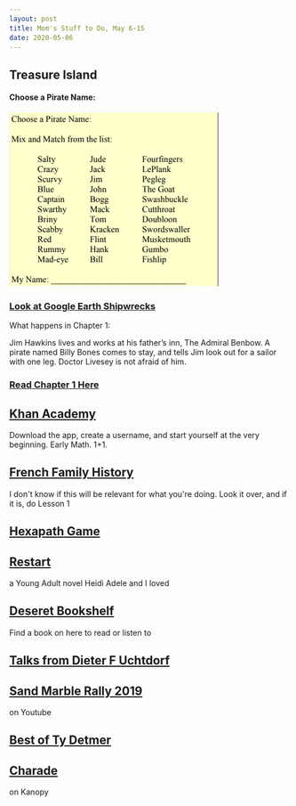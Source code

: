 ```yaml
---
layout: post
title: Mom's Stuff to Do, May 6-15
date: 2020-05-06
---
```

## Treasure Island

#### Choose a Pirate Name:
![pirate name picker](/post-images/pirate-names.jpg)

### [Look at Google Earth Shipwrecks](https://www.livescience.com/60505-mysterious-shipwrecks-on-google-earth.html)

What happens in Chapter 1:

Jim Hawkins lives and works at his
father’s inn, The Admiral Benbow. A
pirate named Billy Bones comes to
stay, and tells Jim look out for a sailor
with one leg. Doctor Livesey is not
afraid of him.

### [Read Chapter 1 Here](http://www.gutenberg.org/files/120/120-h/120-h.htm#link2H_4_0004) 

## [Khan Academy](https://apps.apple.com/us/app/khan-academy/id469863705)
Download the app, create a username, and start yourself at the very beginning. Early Math. 1+1.

## [French Family History](https://cereg.byu.edu/courses/pe/999021071006/secure/lesson1p1.htm)
I don't know if this will be relevant for what you're doing. Look it over, and if it is, do Lesson 1

## [Hexapath Game](https://www.coolmathgames.com/0-hexapath)

## [Restart](https://jeffcolibrary.bibliocommons.com/v2/search?query=restart&searchType=smart&_ga=2.122885451.1371672749.1588726027-1450388058.1588726027)
a Young Adult novel Heidi Adele and I loved

## [Deseret Bookshelf](https://apps.apple.com/us/app/deseret-bookshelf-lds-books/id428709147)
Find a book on here to read or listen to

## [Talks from Dieter F Uchtdorf](https://www.churchofjesuschrist.org/general-conference/speakers?speaker=Dieter-F.-Uchtdorf&lang=eng&encoded=true)

## [Sand Marble Rally 2019](https://www.youtube.com/watch?v=lII00_v5khU)
on Youtube

## [Best of Ty Detmer](https://www.youtube.com/watch?v=T_Kbzr7WFnA)

## [Charade](http://www.kanopy.com/video/charade)
on Kanopy